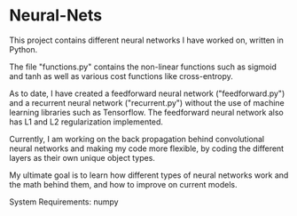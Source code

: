# Neural-Nets

This project contains different neural networks I have worked on, written in Python.

The file "functions.py" contains the non-linear functions such as sigmoid and tanh as well as various cost functions like cross-entropy.

As to date, I have created a feedforward neural network ("feedforward.py") and a recurrent neural network ("recurrent.py") without the use of machine learning libraries such as Tensorflow. The feedforward neural network also has L1 and L2 regularization implemented.

Currently, I am working on the back propagation behind convolutional neural networks and making my code more flexible, by coding the different layers as their own unique object types.

My ultimate goal is to learn how different types of neural networks work and the math behind them, and how to improve on current models.


System Requirements:
numpy
